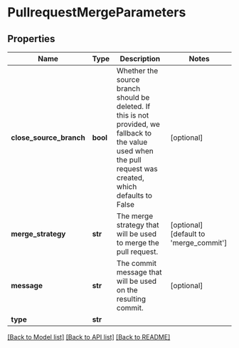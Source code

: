 # PullrequestMergeParameters

## Properties
Name | Type | Description | Notes
------------ | ------------- | ------------- | -------------
**close_source_branch** | **bool** | Whether the source branch should be deleted. If this is not provided, we fallback to the value used when the pull request was created, which defaults to False | [optional] 
**merge_strategy** | **str** | The merge strategy that will be used to merge the pull request. | [optional] [default to 'merge_commit']
**message** | **str** | The commit message that will be used on the resulting commit. | [optional] 
**type** | **str** |  | 

[[Back to Model list]](../README.md#documentation-for-models) [[Back to API list]](../README.md#documentation-for-api-endpoints) [[Back to README]](../README.md)


